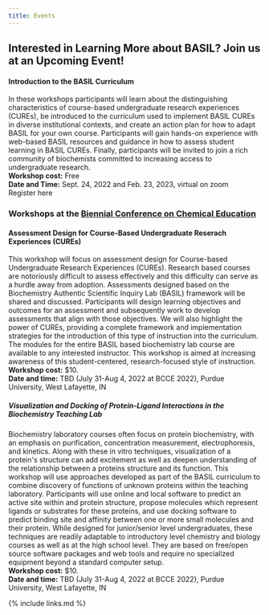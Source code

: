```yaml
---
title: Events
---
```

## Interested in Learning More about BASIL? Join us at an Upcoming Event!

#### Introduction to the BASIL Curriculum
In these workshops participants will learn about the distinguishing characteristics of course-based undergraduate research experiences (CUREs), be introduced to the curriculum used to implement BASIL CUREs in diverse institutional contexts, and create an action plan for how to adapt BASIL for your own course. Participants will gain hands-on experience with web-based BASIL resources and guidance in how to assess student learning in BASIL CUREs.  Finally, participants will be invited to join a rich community of biochemists committed to increasing access to undergraduate research. <br>
**Workshop cost:** Free <br>
**Date and Time:** Sept. 24, 2022 and Feb. 23, 2023, virtual on zoom <br>
Register here

### Workshops at the [Biennial Conference on Chemical Education](https://www.bcce2022.org/)

#### Assessment Design for Course-Based Undergraduate Reserach Experiences (CUREs)
This workshop will focus on assessment design for Course-based Undergraduate Research Experiences (CUREs). Research based courses are notoriously difficult to assess effectively and this difficulty can serve as a hurdle away from adoption. Assessments designed based on the Biochemistry Authentic Scientific Inquiry Lab (BASIL) framework will be shared and discussed. Participants will design learning objectives and outcomes for an assessment and subsequently work to develop assessments that align with those objectives. We will also highlight the power of CUREs, providing a complete framework and implementation strategies for the introduction of this type of instruction into the curriculum. The modules for the entire BASIL based biochemistry lab course are available to any interested instructor. This workshop is aimed at increasing awareness of this student-centered, research-focused style of instruction. <br>
**Workshop cost:** $10. <br>
**Date and time:** TBD (July 31-Aug 4, 2022 at BCCE 2022), Purdue University,  West Lafayette, IN

##### Visualization and Docking of Protein-Ligand Interactions in the Biochemistry Teaching Lab
Biochemistry laboratory courses often focus on protein biochemistry, with an emphasis on purification, concentration measurement, electrophoresis, and kinetics. Along with these in vitro techniques, visualization of a protein's structure can add excitement as well as deepen understanding of the relationship between a proteins structure and its function. This workshop will use approaches developed as part of the BASIL curriculum to combine discovery of functions of unknown proteins within the teaching laboratory. Participants will use online and local software to predict an active site within and protein structure, propose molecules which represent ligands or substrates for these proteins, and use docking software to predict binding site and affinity between one or more small molecules and their protein. While designed for junior/senior level undergraduates, these techniques are readily adaptable to introductory level chemistry and biology courses as well as at the high school level. They are based on free/open source software packages and web tools and require no specialized equipment beyond a standard computer setup. <br>
**Workshop cost:** $10. <br>
**Date and time:** TBD (July 31-Aug 4, 2022 at BCCE 2022), Purdue University,  West Lafayette, IN

{% include links.md %}
